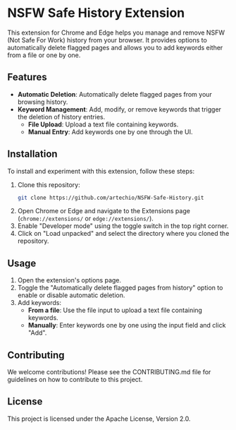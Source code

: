 # NSFW Safe History Extension

This extension for Chrome and Edge helps you manage and remove NSFW (Not Safe For Work) history from your browser. It provides options to automatically delete flagged pages and allows you to add keywords either from a file or one by one.

## Features

- **Automatic Deletion**: Automatically delete flagged pages from your browsing history.
- **Keyword Management**: Add, modify, or remove keywords that trigger the deletion of history entries.
  - **File Upload**: Upload a text file containing keywords.
  - **Manual Entry**: Add keywords one by one through the UI.

## Installation

To install and experiment with this extension, follow these steps:

1. Clone this repository:
    ```sh
    git clone https://github.com/artechio/NSFW-Safe-History.git
    ```
2. Open Chrome or Edge and navigate to the Extensions page (`chrome://extensions/` or `edge://extensions/`).
3. Enable "Developer mode" using the toggle switch in the top right corner.
4. Click on "Load unpacked" and select the directory where you cloned the repository.

## Usage

1. Open the extension's options page.
2. Toggle the "Automatically delete flagged pages from history" option to enable or disable automatic deletion.
3. Add keywords:
   - **From a file**: Use the file input to upload a text file containing keywords.
   - **Manually**: Enter keywords one by one using the input field and click "Add".

## Contributing

We welcome contributions! Please see the CONTRIBUTING.md file for guidelines on how to contribute to this project.

## License

This project is licensed under the Apache License, Version 2.0.

